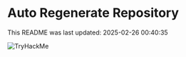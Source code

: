 # Auto Regenerate Repository

This README was last updated: 2025-02-26 00:40:35

 ![TryHackMe](https://tryhackme.com/badge/533634)
